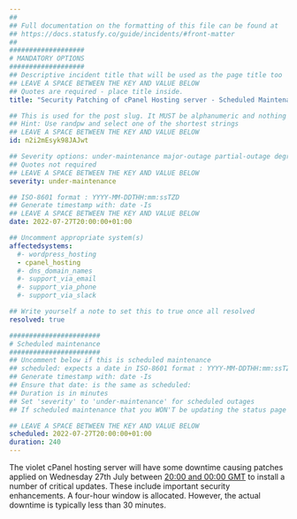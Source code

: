 ```yaml
---
##
## Full documentation on the formatting of this file can be found at
## https://docs.statusfy.co/guide/incidents/#front-matter
##
###################
# MANDATORY OPTIONS
###################
## Descriptive incident title that will be used as the page title too
## LEAVE A SPACE BETWEEN THE KEY AND VALUE BELOW
## Quotes are required - place title inside.
title: "Security Patching of cPanel Hosting server - Scheduled Maintenance"

## This is used for the post slug. It MUST be alphanumeric and nothing more/less.
## Hint: Use randpw and select one of the shortest strings
## LEAVE A SPACE BETWEEN THE KEY AND VALUE BELOW
id: n2i2mEsyk98JAJwt

## Severity options: under-maintenance major-outage partial-outage degraded-performance
## Quotes not required
## LEAVE A SPACE BETWEEN THE KEY AND VALUE BELOW
severity: under-maintenance

## ISO-8601 format : YYYY-MM-DDTHH:mm:ssTZD
## Generate timestamp with: date -Is
## LEAVE A SPACE BETWEEN THE KEY AND VALUE BELOW
date: 2022-07-27T20:00:00+01:00

## Uncomment appropriate system(s)
affectedsystems:
  #- wordpress_hosting
  - cpanel_hosting
  #- dns_domain_names
  #- support_via_email
  #- support_via_phone
  #- support_via_slack

## Write yourself a note to set this to true once all resolved
resolved: true

#######################
# Scheduled maintenance
#######################
## Uncomment below if this is scheduled maintenance
## scheduled: expects a date in ISO-8601 format : YYYY-MM-DDTHH:mm:ssTZD
## Generate timestamp with: date -Is
## Ensure that date: is the same as scheduled:
## Duration is in minutes
## Set 'severity' to 'under-maintenance' for scheduled outages
## If scheduled maintenance that you WON'T be updating the status page for then just set 'resolved: true' now

## LEAVE A SPACE BETWEEN THE KEY AND VALUE BELOW
scheduled: 2022-07-27T20:00:00+01:00
duration: 240
---
```

<!-- Write your status text below this line -->

The violet cPanel hosting server will have some downtime causing patches applied on Wednesday 27th July between [20:00 and 00:00 GMT](https://www.timeanddate.com/worldclock/fixedtime.html?msg=Reboot+of+Violet+server+-+Scheduled+Maintenance&iso=20220727T20&p1=5823&ah=4) to install a number of critical updates. These include important security enhancements. A four-hour window is allocated. However, the actual downtime is typically less than 30 minutes.
